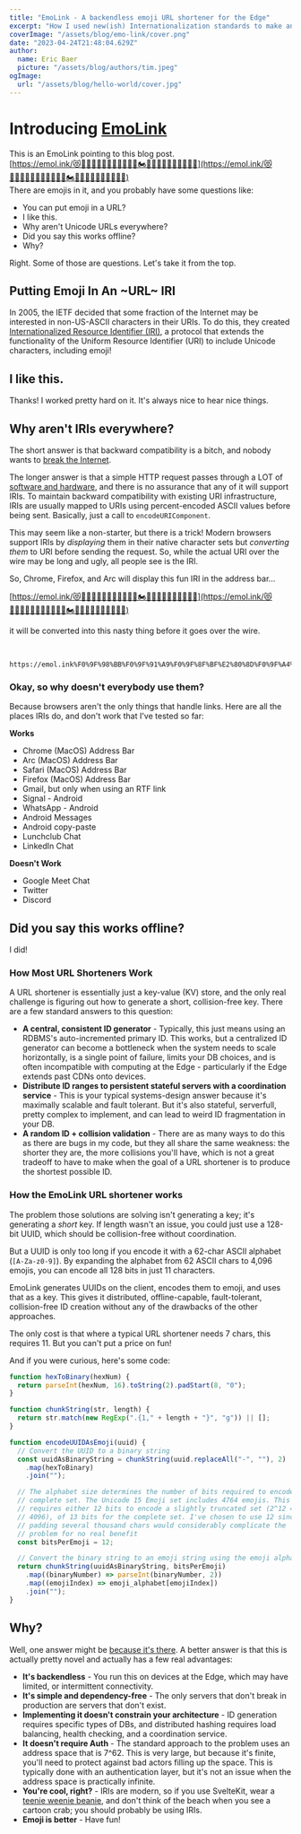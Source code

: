 ```yaml
---
title: "EmoLink - A backendless emoji URL shortener for the Edge"
excerpt: "How I used new(ish) Internationalization standards to make an offline-capable, collision-free URL shortener."
coverImage: "/assets/blog/emo-link/cover.png"
date: "2023-04-24T21:48:04.629Z"
author:
  name: Eric Baer
  picture: "/assets/blog/authors/tim.jpeg"
ogImage:
  url: "/assets/blog/hello-world/cover.jpg"
---
```


# Introducing [EmoLink](https://emol.ink/)

This is an EmoLink pointing to this blog post.
<br/>
[https://emol.ink/😻👩🏿‍🤝‍👨🏾👃🏾🛴👩🏾‍🎨🏍️🤷🏻‍♀🧑🏻‍🎨🧹🚚✋🏽](https://emol.ink/😻👩🏿‍🤝‍👨🏾👃🏾🛴👩🏾‍🎨🏍️🤷🏻‍♀🧑🏻‍🎨🧹🚚✋🏽)
<br/>
There are emojis in it, and you probably have some questions like:

- You can put emoji in a URL?
- I like this.
- Why aren't Unicode URLs everywhere?
- Did you say this works offline?
- Why?

Right. Some of those are questions. Let's take it from the top.

## Putting Emoji In An ~URL~ IRI

In 2005, the IETF decided that some fraction of the Internet may be interested in non-US-ASCII characters in their URIs. To do this, they created [Internationalized Resource Identifier (IRI)](https://www.ietf.org/rfc/rfc3987.txt), a protocol that extends the functionality of the Uniform Resource Identifier (URI) to include Unicode characters, including emoji!

## I like this.

Thanks! I worked pretty hard on it. It's always nice to hear nice things.

## Why aren't IRIs everywhere?

The short answer is that backward compatibility is a bitch, and nobody wants to [break the Internet](https://developer.chrome.com/blog/smooshgate/).

The longer answer is that a simple HTTP request passes through a LOT of [software and hardware](https://aws.amazon.com/blogs/mobile/what-happens-when-you-type-a-url-into-your-browser/), and there is no assurance that any of it will support IRIs. To maintain backward compatibility with existing URI infrastructure, IRIs are usually mapped to URIs using percent-encoded ASCII values before being sent. Basically, just a call to `encodeURIComponent`.

This may seem like a non-starter, but there is a trick! Modern browsers support IRIs by _displaying_ them in their native character sets but _converting them_ to URI before sending the request. So, while the actual URI over the wire may be long and ugly, all people see is the IRI.

So, Chrome, Firefox, and Arc will display this fun IRI in the address bar...

[https://emol.ink/😻👩🏿‍🤝‍👨🏾👃🏾🛴👩🏾‍🎨🏍️🤷🏻‍♀🧑🏻‍🎨🧹🚚✋🏽](https://emol.ink/😻👩🏿‍🤝‍👨🏾👃🏾🛴👩🏾‍🎨🏍️🤷🏻‍♀🧑🏻‍🎨🧹🚚✋🏽)

it will be converted into this nasty thing before it goes over the wire.

<br/>

```
https://emol.ink%F0%9F%98%BB%F0%9F%91%A9%F0%9F%8F%BF%E2%80%8D%F0%9F%A4%9D%E2%80%8D%F0%9F%91%A8%F0%9F%8F%BE%F0%9F%91%83%F0%9F%8F%BE%F0%9F%9B%B4%F0%9F%91%A9%F0%9F%8F%BE%E2%80%8D%F0%9F%8E%A8%F0%9F%8F%8D%EF%B8%8F%F0%9F%A4%B7%F0%9F%8F%BB%E2%80%8D%E2%99%80%F0%9F%A7%91%F0%9F%8F%BB%E2%80%8D%F0%9F%8E%A8%F0%9F%A7%B9%F0%9F%9A%9A%E2%9C%8B%F0%9F%8F%BD
```

### Okay, so why doesn't everybody use them?

Because browsers aren't the only things that handle links. Here are all the places IRIs do, and don't work that I've tested so far:

**Works**

- Chrome (MacOS) Address Bar
- Arc (MacOS) Address Bar
- Safari (MacOS) Address Bar
- Firefox (MacOS) Address Bar
- Gmail, but only when using an RTF link
- Signal - Android
- WhatsApp - Android
- Android Messages
- Android copy-paste
- Lunchclub Chat
- LinkedIn Chat

**Doesn't Work**

- Google Meet Chat
- Twitter
- Discord

## Did you say this works offline?

I did!

### How Most URL Shorteners Work

A URL shortener is essentially just a key-value (KV) store, and the only real challenge is figuring out how to generate a short, collision-free key. There are a few standard answers to this question:

- **A central, consistent ID generator** - Typically, this just means using an RDBMS's auto-incremented primary ID. This works, but a centralized ID generator can become a bottleneck when the system needs to scale horizontally, is a single point of failure, limits your DB choices, and is often incompatible with computing at the Edge - particularly if the Edge extends past CDNs onto devices.
- **Distribute ID ranges to persistent stateful servers with a coordination service** - This is your typical systems-design answer because it's maximally scalable and fault tolerant. But it's also stateful, serverfull, pretty complex to implement, and can lead to weird ID fragmentation in your DB.
- **A random ID + collision validation** - There are as many ways to do this as there are bugs in my code, but they all share the same weakness: the shorter they are, the more collisions you'll have, which is not a great tradeoff to have to make when the goal of a URL shortener is to produce the shortest possible ID.

### How the EmoLink URL shortener works

The problem those solutions are solving isn't generating a key; it's generating a _short_ key. If length wasn't an issue, you could just use a 128-bit UUID, which should be collision-free without coordination.

But a UUID is only too long if you encode it with a 62-char ASCII alphabet (`[A-Za-z0-9]`). By expanding the alphabet from 62 ASCII chars to 4,096 emojis, you can encode all 128 bits in just 11 characters.

EmoLink generates UUIDs on the client, encodes them to emoji, and uses that as a key. This gives it distributed, offline-capable, fault-tolerant, collision-free ID creation without any of the drawbacks of the other approaches.

The only cost is that where a typical URL shortener needs 7 chars, this requires 11. But you can't put a price on fun!

And if you were curious, here's some code:

```js
function hexToBinary(hexNum) {
  return parseInt(hexNum, 16).toString(2).padStart(8, "0");
}

function chunkString(str, length) {
  return str.match(new RegExp(".{1," + length + "}", "g")) || [];
}

function encodeUUIDAsEmoji(uuid) {
  // Convert the UUID to a binary string
  const uuidAsBinaryString = chunkString(uuid.replaceAll("-", ""), 2)
    .map(hexToBinary)
    .join("");

  // The alphabet size determines the number of bits required to encode the
  // complete set. The Unicode 15 Emoji set includes 4764 emojis. This
  // requires either 12 bits to encode a slightly truncated set (2^12 =
  // 4096), of 13 bits for the complete set. I've chosen to use 12 since
  // padding several thousand chars would considerably complicate the
  // problem for no real benefit
  const bitsPerEmoji = 12;

  // Convert the binary string to an emoji string using the emoji alphabet
  return chunkString(uuidAsBinaryString, bitsPerEmoji)
    .map((binaryNumber) => parseInt(binaryNumber, 2))
    .map((emojiIndex) => emoji_alphabet[emojiIndex])
    .join("");
}
```

## Why?

Well, one answer might be [because it's there](https://en.wikipedia.org/wiki/George_Mallory#:~:text=Mallory%20is%20famously%20quoted%20as,famous%20three%20words%20in%20mountaineering%22.). A better answer is that this is actually pretty novel and actually has a few real advantages:

- **It's backendless** - You run this on devices at the Edge, which may have limited, or intermittent connectivity.
- **It's simple and dependency-free** - The only servers that don't break in production are servers that don't exist.
- **Implementing it doesn't constrain your architecture** - ID generation requires specific types of DBs, and distributed hashing requires load balancing, health checking, and a coordination service.
- **It doesn't require Auth** - The standard approach to the problem uses an address space that is 7^62. This is very large, but because it's finite, you'll need to protect against bad actors filling up the space. This is typically done with an authentication layer, but it's not an issue when the address space is practically infinite.
- **You're cool, right?** - IRIs are modern, so if you use SvelteKit, wear a [teenie weenie beanie](https://youtu.be/9r5XVdKKcas), and don't think of the beach when you see a cartoon crab; you should probably be using IRIs.
- **Emoji is better** - Have fun!
